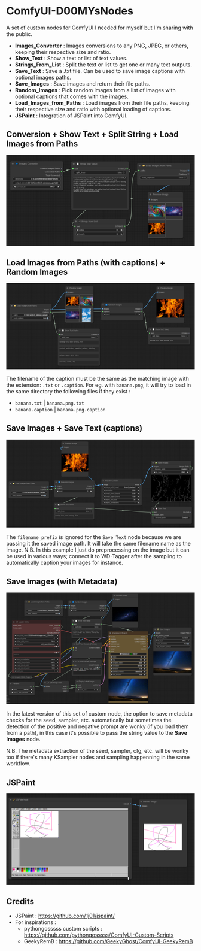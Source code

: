 # ComfyUI-D00MYsNodes
A set of custom nodes for ComfyUI I needed for myself but I'm sharing with the public. 

- **Images_Converter** : Images conversions to any PNG, JPEG, or others, keeping their respective size and ratio.
- **Show_Text** : Show a text or list of text values.
- **Strings_From_List** : Split the text or list to get one or many text outputs.
- **Save_Text** : Save a .txt file. Can be used to save image captions with optional images paths.
- **Save_Images** : Save images and return their file paths.
- **Random_Images** : Pick random images from a list of images with optional captions that comes with the images.
- **Load_Images_from_Paths** : Load images from their file paths, keeping their respective size and ratio with optional loading of captions.
- **JSPaint** : Integration of JSPaint into ComfyUI.

## Conversion + Show Text + Split String + Load Images from Paths

![Conversion Nodes example](workflow_conversion_load.png "Conversion Nodes example")

## Load Images from Paths (with captions) + Random Images 

![Random Images Nodes example](workflow_random_captions_select.png "Random Image Nodes example")

The filename of the caption must be the same as the matching image with the extension: `.txt` or `.caption`.
For eg. with `banana.png`, it will try to load in the same directory the following files if they exist :
- `banana.txt` | `banana.png.txt`
- `banana.caption` | `banana.png.caption`

## Save Images + Save Text (captions)

![Save Images Node example](workflow_save_images_captions.png "Save Images Node example")

The `filename_prefix` is ignored for the `Save Text` node because we are passing it the saved image path.
It will take the same filename name as the image.
N.B. In this example I just do preprocessing on the image but it can be used in various ways; connect it to WD-Tagger after the sampling to automatically caption your images for instance.

## Save Images (with Metadata)

![Save Images Node with metadata example](workflow_save_images_metadata.png "Save Images Node with metadata example")

In the latest version of this set of custom node, the option to save metadata checks for the seed, sampler, etc. automatically but sometimes the detection of
the positive and negative prompt are wonky (if you load them from a path), in this case it's possible to pass the string value to the **Save Images** node.

N.B. The metadata extraction of the seed, sampler, cfg, etc. will be wonky too if there's many KSampler nodes and sampling happenning in the same workflow.

## JSPaint

![JSPaint Nodes example](workflow_jspaint.png "JSPaint Nodes example")

## Credits

- JSPaint : https://github.com/1j01/jspaint/
- For inspirations : 
    - pythongosssss custom scripts : https://github.com/pythongosssss/ComfyUI-Custom-Scripts
    - GeekyRemB : https://github.com/GeekyGhost/ComfyUI-GeekyRemB
